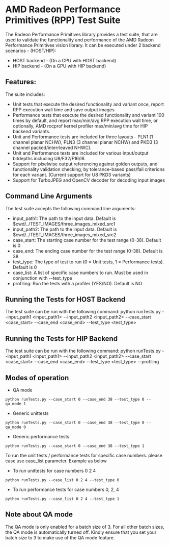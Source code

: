 # AMD Radeon Performance Primitives (RPP) Test Suite
The Radeon Performance Primitives library provides a test suite, that are used to validate the functionality and performance of the AMD Radeon Performance Primitives vision library. It can be executed under 2 backend scenarios - (HOST/HIP):
- HOST backend - (On a CPU with HOST backend)
- HIP backend - (On a GPU with HIP backend)

## Features:
The suite includes:
* Unit tests that execute the desired functionality and variant once, report RPP execution wall time and save output images
* Performance tests that execute the desired functionality and variant 100 times by default, and report max/min/avg RPP execution wall time, or optionally, AMD rocprof kernel profiler max/min/avg time for HIP backend variants.
* Unit and Performance tests are included for three layouts - PLN1 (1 channel planar NCHW), PLN3 (3 channel planar NCHW) and PKD3 (3 channel packed/interrleaved NHWC).
* Unit and Performance tests are included for various input/output bitdepths including U8/F32/F16/I8.
* Support for pixelwise output referencing against golden outputs, and functionality validation checking, by tolerance-based pass/fail criterions for each variant. (Current support for U8 PKD3 variants)
* Support for TurboJPEG and OpenCV decoder for decoding input images

## Command Line Arguments
The test suite accepts the following command line arguments:
* input_path1: The path to the input data. Default is $cwd/../TEST_IMAGES/three_images_mixed_src1
* input_path2: The path to the input data. Default is $cwd/../TEST_IMAGES/three_images_mixed_src2
* case_start: The starting case number for the test range (0-38). Default is 0
* case_end: The ending case number for the test range (0-38). Default is 38
* test_type: The type of test to run (0 = Unit tests, 1 = Performance tests). Default is 0
* case_list: A list of specific case numbers to run. Must be used in conjunction with --test_type
* profiling: Run the tests with a profiler (YES/NO). Default is NO

## Running the Tests for HOST Backend
The test suite can be run with the following command:
python runTests.py --input_path1 <input_path1> --input_path2 <input_path2> --case_start <case_start> --case_end <case_end> --test_type <test_type>

## Running the Tests for HIP Backend
The test suite can be run with the following command:
python runTests.py --input_path1 <input_path1> --input_path2 <input_path2> --case_start <case_start> --case_end <case_end> --test_type <test_type> --profiling <profiling>

## Modes of operation
* QA mode
```
python runTests.py --case_start 0 --case_end 38 --test_type 0 --qa_mode 1
```
* Generic unittests
```
python runTests.py --case_start 0 --case_end 38 --test_type 0 --qa_mode 0
```
* Generic performance tests
```
python runTests.py --case_start 0 --case_end 38 --test_type 1
```

To run the unit tests / performance tests for specific case numbers. please case use case_list parameter. Example as below

* To run unittests for case numbers 0 2 4
```
python runTests.py --case_list 0 2 4 --test_type 0
```
* To run performance tests for case numbers 0, 2, 4
```
python runTests.py --case_list 0 2 4 --test_type 1
```

## Note about QA mode
The QA mode is only enabled for a batch size of 3. For all other batch sizes, the QA mode is automatically turned off. Kindly ensure that you set your batch size to 3 to make use of the QA mode feature.
